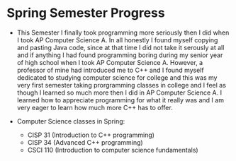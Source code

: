 # Spring Semester Progress

- This Semester I finally took programming more seriously then I did when I took AP Computer Science A. In all honestly I found myself copying and pasting Java code, since at that time I did not take it serously at all and if anything I had found programming boring during my senior year of high school when I took AP Computer Science A. However, a professor of mine had introduced me to C++ and I found myself dedicated to studying computer science for college and this was my very first semester taking prorgramming classes in college and I feel as though I learned so much more then I did in AP Computer Science A. I learned how to appreciate programming for what it really was and I am very eager to learn how much more C++ has to offer. 


- Computer Science classes in Spring: 
  - CISP 31 (Introduction to C++ programming) 
  - CISP 34 (Advanced C++ programming) 
  - CSCI 110 (Introduction to computer science fundamentals)

